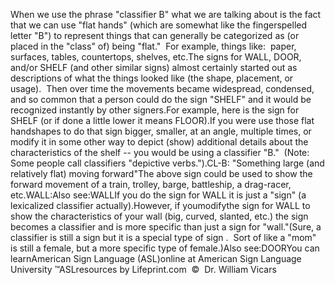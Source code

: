 When we use the phrase "classifier B" what we are talking about 
			is the fact that we can use "flat hands" (which are somewhat like 
			the fingerspelled letter "B") to represent things that can generally 
			be categorized as (or placed in the "class" of) being "flat."  
			For example, things like:  paper, surfaces, tables, 
			countertops, shelves, etc.The signs for WALL, DOOR, and/or SHELF (and other similar signs) 
			almost certainly started out as descriptions of what the things 
			looked like (the shape, placement, or usage).  Then over time 
			the movements became widespread, condensed, and so common that a 
			person could do the sign "SHELF" and it would be recognized 
			instantly by other signers.For example, here is the sign for SHELF (or if done a little 
			lower it means FLOOR).If you were use those flat handshapes to do that sign bigger, smaller, at an 
	angle, multiple times, or modify it in some other way to depict (show) 
	additional details about the characteristics of the shelf -- you would be 
	using a classifier "B."  (Note: Some people call classifiers "depictive 
	verbs.").CL-B: "Something large (and relatively flat) moving forward"The above sign could be used to show the forward movement of a train, 
	trolley, barge, battleship, a drag-racer, etc.WALL:Also see:WALLIf you do the sign for WALL it is just a "sign" (a lexicalized 
			classifier actually).However, if youmodifythe sign for WALL to show the 
			characteristics of your wall (big, curved, slanted, etc.) the sign 
			becomes a classifier and is more specific than just a sign for 
			"wall."(Sure, a classifier is still a sign but it is a special type of sign 
			.  Sort of like a "mom" is still a female, but a more specific 
			type of female.)Also see:DOORYou can learnAmerican Sign Language (ASL)online at American Sign Language University ™ASLresources by Lifeprint.com  ©  Dr. William Vicars